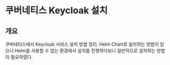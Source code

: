# 쿠버네티스 Keycloak 설치

## 개요
쿠버네티스에서 Keycloak 서비스 설치 방법 정리. Helm Chart로 설치하는 방법이 있으나 Helm을 사용할 수 없는 환경에서 설치를 진행하다보니 일반적으로 설치하는 방법이 필요하였다.

